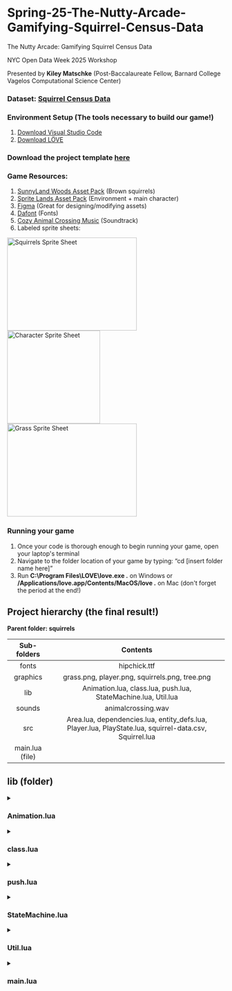 # Spring-25-The-Nutty-Arcade-Gamifying-Squirrel-Census-Data

The Nutty Arcade: Gamifying Squirrel Census Data

NYC Open Data Week 2025 Workshop

Presented by **Kiley Matschke** (Post-Baccalaureate Fellow, Barnard College Vagelos Computational Science Center)

### **Dataset:** [Squirrel Census Data](https://www.dropbox.com/scl/fi/is2yaa5gz1of32xo1xwvd/squirrel-data.csv?rlkey=sao5wj2tqd98nzs6rsi5k7ot6&e=2&dl=0)

### **Environment Setup (The tools necessary to build our game!)**

1. [Download Visual Studio Code](https://code.visualstudio.com/Download)
2. [Download LÖVE](https://love2d.org/)

### **Download the project template [here](https://drive.google.com/drive/folders/1sw_HqMAoGe-OUD2Q_HwDxi8FXagq2Q7u?usp=drive_link)** ###


### **Game Resources:**

1. [SunnyLand Woods Asset Pack](https://ansimuz.itch.io/sunnyland-woods) (Brown squirrels)
2. [Sprite Lands Asset Pack](https://cupnooble.itch.io/sprout-lands-asset-pack) (Environment + main character)
3. [Figma](http://figma.com) (Great for designing/modifying assets)
4. [Dafont](https://www.dafont.com/) (Fonts)
5. [Cozy Animal Crossing Music](https://youtu.be/8kBlKM71pjc?si=20Xfh4WgZb2Sj34r) (Soundtrack)
6. Labeled sprite sheets:
<img width="300" height="215" alt="Squirrels Sprite Sheet" src="https://github.com/user-attachments/assets/4ffa9517-888b-4d09-ae54-0c8155433054" />
<img width="215" height="215" alt="Character Sprite Sheet" src="https://github.com/user-attachments/assets/861bc49f-eee1-4f24-992e-6ac2d335d3ed" />
<img width="300" height="215" alt="Grass Sprite Sheet" src="https://github.com/user-attachments/assets/f8217443-9cd3-44ff-9dbf-ae7473ea5bfd" />


### **Running your game**

1. Once your code is thorough enough to begin running your game, open your laptop's terminal
2. Navigate to the folder location of your game by typing: “cd [insert folder name here]”
3. Run **C:\Program Files\LOVE\love.exe .** on Windows or **/Applications/love.app/Contents/MacOS/love .** on Mac (don't forget the period at the end!)


## **Project hierarchy (the final result!)**

**Parent folder: squirrels**

| Sub-folders       | Contents           |
| :-------------: |:-------------:| 
| fonts         | hipchick.ttf |
| graphics | grass.png, player.png, squirrels.png, tree.png  |   
| lib            | Animation.lua, class.lua, push.lua, StateMachine.lua, Util.lua    |   
| sounds        | animalcrossing.wav      |   
| src            | Area.lua, dependencies.lua, entity_defs.lua, Player.lua, PlayState.lua, squirrel-data.csv, Squirrel.lua | 
| main.lua (file)        |    



## **lib (folder)**


<details>
  <summary><h3><b>Animation.lua</b></h3></summary>
  
  ```lua
    Animation = Class{}
    
    function Animation:init(def)
        self.frames = def.frames
        self.interval = def.interval
        self.texture = def.texture
        self.currentFrame = 1
        self.elapsedTime = 0
    end
    
    function Animation:update(dt)
        self.elapsedTime = self.elapsedTime + dt
    
        -- advance frame if time passed exceeds the set interval
        if self.elapsedTime >= self.interval then
            self.currentFrame = (self.currentFrame % #self.frames) + 1
            self.elapsedTime = self.elapsedTime - self.interval
        end
    end
    
    function Animation:render(x, y)
        local frame = self.frames[self.currentFrame]
        love.graphics.draw(gTextures[self.texture], gFrames[self.texture][frame], x, y)
    end

  ```
</details>













<details>
  <summary><h3><b>class.lua</b></h3></summary>
  
  ```lua
    local function include_helper(to, from, seen)
    	if from == nil then
    		return to
    	elseif type(from) ~= 'table' then
    		return from
    	elseif seen[from] then
    		return seen[from]
    	end
    
    	seen[from] = to
    	for k,v in pairs(from) do
    		k = include_helper({}, k, seen) -- keys might also be tables
    		if to[k] == nil then
    			to[k] = include_helper({}, v, seen)
    		end
    	end
    	return to
    end
    
    -- deeply copies `other' into `class'. keys in `other' that are already
    -- defined in `class' are omitted
    local function include(class, other)
    	return include_helper(class, other, {})
    end
    
    -- returns a deep copy of `other'
    local function clone(other)
    	return setmetatable(include({}, other), getmetatable(other))
    end
    
    local function new(class)
    	-- mixins
    	class = class or {}  -- class can be nil
    	local inc = class.__includes or {}
    	if getmetatable(inc) then inc = {inc} end
    
    	for _, other in ipairs(inc) do
    		if type(other) == "string" then
    			other = _G[other]
    		end
    		include(class, other)
    	end
    
    	-- class implementation
    	class.__index = class
    	class.init    = class.init    or class[1] or function() end
    	class.include = class.include or include
    	class.clone   = class.clone   or clone
    
    	-- constructor call
    	return setmetatable(class, {__call = function(c, ...)
    		local o = setmetatable({}, c)
    		o:init(...)
    		return o
    	end})
    end
    
    -- interface for cross class-system compatibility (see https://github.com/bartbes/Class-Commons).
    if class_commons ~= false and not common then
    	common = {}
    	function common.class(name, prototype, parent)
    		return new{__includes = {prototype, parent}}
    	end
    	function common.instance(class, ...)
    		return class(...)
    	end
    end
    
    
    -- the module
    return setmetatable({new = new, include = include, clone = clone},
    	{__call = function(_,...) return new(...) end})

  ```
</details>











<details>
  <summary><h3><b>push.lua</b></h3></summary>
  
  ```lua
  local love11 = love.getVersion() == 11
  local getDPI = love11 and love.window.getDPIScale or love.window.getPixelScale
  local windowUpdateMode = love11 and love.window.updateMode or function(width, height, settings)
    local _, _, flags = love.window.getMode()
    for k, v in pairs(settings) do flags[k] = v end
    love.window.setMode(width, height, flags)
  end
  
  local push = {
    
    defaults = {
      fullscreen = false,
      resizable = false,
      pixelperfect = false,
      highdpi = true,
      canvas = true,
      stencil = true
    }
    
  }
  setmetatable(push, push)
  
  function push:applySettings(settings)
    for k, v in pairs(settings) do
      self["_" .. k] = v
    end
  end
  
  function push:resetSettings() return self:applySettings(self.defaults) end
  
  function push:setupScreen(WWIDTH, WHEIGHT, RWIDTH, RHEIGHT, settings)
  
    settings = settings or {}
  
    self._WWIDTH, self._WHEIGHT = WWIDTH, WHEIGHT
    self._RWIDTH, self._RHEIGHT = RWIDTH, RHEIGHT
  
    self:applySettings(self.defaults) --set defaults first
    self:applySettings(settings) --then fill with custom settings
    
    windowUpdateMode(self._RWIDTH, self._RHEIGHT, {
      fullscreen = self._fullscreen,
      resizable = self._resizable,
      highdpi = self._highdpi
    })
  
    self:initValues()
  
    if self._canvas then
      self:setupCanvas({ "default" }) --setup canvas
    end
  
    self._borderColor = {0, 0, 0}
  
    self._drawFunctions = {
      ["start"] = self.start,
      ["end"] = self.finish
    }
  
    return self
  end
  
  function push:setupCanvas(canvases)
    table.insert(canvases, { name = "_render", private = true }) --final render
  
    self._canvas = true
    self.canvases = {}
  
    for i = 1, #canvases do
      push:addCanvas(canvases[i])
    end
  
    return self
  end
  function push:addCanvas(params)
    table.insert(self.canvases, {
      name = params.name,
      private = params.private,
      shader = params.shader,
      canvas = love.graphics.newCanvas(self._WWIDTH, self._WHEIGHT),
      stencil = params.stencil or self._stencil
    })
  end
  
  function push:setCanvas(name)
    if not self._canvas then return true end
    local canvasTable = self:getCanvasTable(name)
    return love.graphics.setCanvas({ canvasTable.canvas, stencil = canvasTable.stencil })
  end
  function push:getCanvasTable(name)
    for i = 1, #self.canvases do
      if self.canvases[i].name == name then
        return self.canvases[i]
      end
    end
  end
  function push:setShader(name, shader)
    if not shader then
      self:getCanvasTable("_render").shader = name
    else
      self:getCanvasTable(name).shader = shader
    end
  end
  
  function push:initValues()
    self._PSCALE = (not love11 and self._highdpi) and getDPI() or 1
    
    self._SCALE = {
      x = self._RWIDTH/self._WWIDTH * self._PSCALE,
      y = self._RHEIGHT/self._WHEIGHT * self._PSCALE
    }
    
    if self._stretched then --if stretched, no need to apply offset
      self._OFFSET = {x = 0, y = 0}
    else
      local scale = math.min(self._SCALE.x, self._SCALE.y)
      if self._pixelperfect then scale = math.floor(scale) end
      
      self._OFFSET = {x = (self._SCALE.x - scale) * (self._WWIDTH/2), y = (self._SCALE.y - scale) * (self._WHEIGHT/2)}
      self._SCALE.x, self._SCALE.y = scale, scale --apply same scale to X and Y
    end
    
    self._GWIDTH = self._RWIDTH * self._PSCALE - self._OFFSET.x * 2
    self._GHEIGHT = self._RHEIGHT * self._PSCALE - self._OFFSET.y * 2
  end
  
  function push:apply(operation, shader)
    self._drawFunctions[operation](self, shader)
  end
  
  function push:start()
    if self._canvas then
      love.graphics.push()
      love.graphics.setCanvas({ self.canvases[1].canvas, stencil = self.canvases[1].stencil })
  
    else
      love.graphics.translate(self._OFFSET.x, self._OFFSET.y)
      love.graphics.setScissor(self._OFFSET.x, self._OFFSET.y, self._WWIDTH*self._SCALE.x, self._WHEIGHT*self._SCALE.y)
      love.graphics.push()
      love.graphics.scale(self._SCALE.x, self._SCALE.y)
    end
  end
  
  function push:applyShaders(canvas, shaders)
    local _shader = love.graphics.getShader()
    if #shaders <= 1 then
      love.graphics.setShader(shaders[1])
      love.graphics.draw(canvas)
    else
      local _canvas = love.graphics.getCanvas()
  
      local _tmp = self:getCanvasTable("_tmp")
      if not _tmp then --create temp canvas only if needed
        self:addCanvas({ name = "_tmp", private = true, shader = nil })
        _tmp = self:getCanvasTable("_tmp")
      end
  
      love.graphics.push()
      love.graphics.origin()
      local outputCanvas
      for i = 1, #shaders do
        local inputCanvas = i % 2 == 1 and canvas or _tmp.canvas
        outputCanvas = i % 2 == 0 and canvas or _tmp.canvas
        love.graphics.setCanvas(outputCanvas)
        love.graphics.clear()
        love.graphics.setShader(shaders[i])
        love.graphics.draw(inputCanvas)
        love.graphics.setCanvas(inputCanvas)
      end
      love.graphics.pop()
  
      love.graphics.setCanvas(_canvas)
      love.graphics.draw(outputCanvas)
    end
    love.graphics.setShader(_shader)
  end
  
  function push:finish(shader)
    love.graphics.setBackgroundColor(unpack(self._borderColor))
    if self._canvas then
      local _render = self:getCanvasTable("_render")
  
      love.graphics.pop()
  
      local white = love11 and 1 or 255
      love.graphics.setColor(white, white, white)
  
      --draw canvas
      love.graphics.setCanvas(_render.canvas)
      for i = 1, #self.canvases do --do not draw _render yet
        local _table = self.canvases[i]
        if not _table.private then
          local _canvas = _table.canvas
          local _shader = _table.shader
          self:applyShaders(_canvas, type(_shader) == "table" and _shader or { _shader })
        end
      end
      love.graphics.setCanvas()
      
      --draw render
      love.graphics.translate(self._OFFSET.x, self._OFFSET.y)
      local shader = shader or _render.shader
      love.graphics.push()
      love.graphics.scale(self._SCALE.x, self._SCALE.y)
      self:applyShaders(_render.canvas, type(shader) == "table" and shader or { shader })
      love.graphics.pop()
  
      --clear canvas
      for i = 1, #self.canvases do
        love.graphics.setCanvas(self.canvases[i].canvas)
        love.graphics.clear()
      end
  
      love.graphics.setCanvas()
      love.graphics.setShader()
    else
      love.graphics.pop()
      love.graphics.setScissor()
    end
  end
  
  function push:setBorderColor(color, g, b)
    self._borderColor = g and {color, g, b} or color
  end
  
  function push:toGame(x, y)
    x, y = x - self._OFFSET.x, y - self._OFFSET.y
    local normalX, normalY = x / self._GWIDTH, y / self._GHEIGHT
    
    x = (x >= 0 and x <= self._WWIDTH * self._SCALE.x) and normalX * self._WWIDTH or nil
    y = (y >= 0 and y <= self._WHEIGHT * self._SCALE.y) and normalY * self._WHEIGHT or nil
    
    return x, y
  end
  
  function push:toReal(x, y)
    return x + self._OFFSET.x, y + self._OFFSET.y
  end
  
  function push:switchFullscreen(winw, winh)
    self._fullscreen = not self._fullscreen
    local windowWidth, windowHeight = love.window.getDesktopDimensions()
    
    if self._fullscreen then --save windowed dimensions for later
      self._WINWIDTH, self._WINHEIGHT = self._RWIDTH, self._RHEIGHT
    elseif not self._WINWIDTH or not self._WINHEIGHT then
      self._WINWIDTH, self._WINHEIGHT = windowWidth * .5, windowHeight * .5
    end
    
    self._RWIDTH = self._fullscreen and windowWidth or winw or self._WINWIDTH
    self._RHEIGHT = self._fullscreen and windowHeight or winh or self._WINHEIGHT
    
    self:initValues()
    
    love.window.setFullscreen(self._fullscreen, "desktop")
    if not self._fullscreen and (winw or winh) then
      windowUpdateMode(self._RWIDTH, self._RHEIGHT) --set window dimensions
    end
  end
  
  function push:resize(w, h)
    if self._highdpi then w, h = w / self._PSCALE, h / self._PSCALE end
    self._RWIDTH = w
    self._RHEIGHT = h
    self:initValues()
  end
  
  function push:getWidth() return self._WWIDTH end
  function push:getHeight() return self._WHEIGHT end
  function push:getDimensions() return self._WWIDTH, self._WHEIGHT end
  
  return push


  ```
</details>












<details>
  <summary><h3><b>StateMachine.lua</b></h3></summary>
  
  ```lua
    StateMachine = Class{}
    
    function StateMachine:init(states)
    	self.empty = {
    		render = function() end,
    		update = function() end,
    		processAI = function() end,
    		enter = function() end,
    		exit = function() end
    	}
    	self.states = states or {} -- [name] -> [function that returns states]
    	self.current = self.empty
    end
    
    function StateMachine:change(stateName, enterParams)
    	assert(self.states[stateName]) -- state must exist!
    	self.current:exit()
    	self.current = self.states[stateName]()
    	self.current:enter(enterParams)
    end
    
    function StateMachine:update(dt)
    	self.current:update(dt)
    end
    
    function StateMachine:render()
    	self.current:render()
    end
    
    
    function StateMachine:processAI(params, dt)
    	self.current:processAI(params, dt)
    end

  ```
</details>







<details>
  <summary><h3><b>Util.lua</b></h3></summary>
  
  ```lua
    function GenerateQuads(atlas, tilewidth, tileheight)
        local sheetWidth = atlas:getWidth() / tilewidth
        local sheetHeight = atlas:getHeight() / tileheight
    
        local sheetCounter = 1
        local spritesheet = {}
    
        for y = 0, sheetHeight - 1 do
            for x = 0, sheetWidth - 1 do
                spritesheet[sheetCounter] =
                    love.graphics.newQuad(x * tilewidth, y * tileheight, tilewidth,
                    tileheight, atlas:getDimensions())
                sheetCounter = sheetCounter + 1
            end
        end
    
        return spritesheet
    end
    
    
    function print_r ( t )
        local print_r_cache={}
        local function sub_print_r(t,indent)
            if (print_r_cache[tostring(t)]) then
                print(indent.."*"..tostring(t))
            else
                print_r_cache[tostring(t)]=true
                if (type(t)=="table") then
                    for pos,val in pairs(t) do
                        if (type(val)=="table") then
                            print(indent.."["..pos.."] => "..tostring(t).." {")
                            sub_print_r(val,indent..string.rep(" ",string.len(pos)+8))
                            print(indent..string.rep(" ",string.len(pos)+6).."}")
                        elseif (type(val)=="string") then
                            print(indent.."["..pos..'] => "'..val..'"')
                        else
                            print(indent.."["..pos.."] => "..tostring(val))
                        end
                    end
                else
                    print(indent..tostring(t))
                end
            end
        end
        if (type(t)=="table") then
            print(tostring(t).." {")
            sub_print_r(t,"  ")
            print("}")
        else
            sub_print_r(t,"  ")
        end
        print()
    end
  ```
</details>









<details>
  <summary><h3><b>main.lua</b></h3></summary>
  
  ```lua
    require 'src/dependencies'
    VIRTUAL_WIDTH = 1280 
    VIRTUAL_HEIGHT = 720 
    
    function love.load()
        love.window.setTitle('NYC Open Data Week 2025') -- appears at top of window
        love.graphics.setDefaultFilter('nearest', 'nearest') -- ensures graphics' clarity
    
        -- allows screen to adapt to dynamic resolutions and sizings
        push:setupScreen(VIRTUAL_WIDTH, VIRTUAL_HEIGHT, VIRTUAL_WIDTH, VIRTUAL_HEIGHT, {
            fullscreen = false,
            vsync = true,
            resizable = true
        })
    
        -- launch the visualization
        gStateMachine = StateMachine {
            ['play'] = function() return PlayState() end
        }
        gStateMachine:change('play')
    
        -- start music and make it loop
        gSounds['music']:setLooping(true)
        gSounds['music']:play()
    end
    
    function love.resize(w, h)
        push:resize(w, h)
    end
    
    function love.keypressed(key)
        love.keyboard.keysPressed[key] = true
        if key == "return" or key == "enter" then -- resets park every time you hit enter
            love.event.quit('restart')
        end
        if key == "escape" then
            love.event.quit() 
        end
    end
    
    function love.keyboard.wasPressed(key)
        return love.keyboard.keysPressed[key]
    end
    
    function love.update(dt)
        gStateMachine:update(dt)
        love.keyboard.keysPressed = {}
    end
    
    function love.draw()
        push:start()
        love.graphics.clear(192/255, 212/255, 112/255) -- light green background
        gStateMachine:render()
        push:finish()
    end
  ```
</details>


